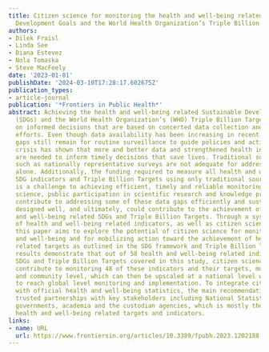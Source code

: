 ```yaml
---
title: Citizen science for monitoring the health and well-being related Sustainable
  Development Goals and the World Health Organization’s Triple Billion Targets
authors:
- Dilek Fraisl
- Linda See
- Diana Estevez
- Nola Tomaska
- Steve MacFeely
date: '2023-01-01'
publishDate: '2024-03-10T17:28:17.602675Z'
publication_types:
- article-journal
publication: '*Frontiers in Public Health*'
abstract: Achieving the health and well-being related Sustainable Development Goals
  (SDGs) and the World Health Organization’s (WHO) Triple Billion Targets depends
  on informed decisions that are based on concerted data collection and monitoring
  efforts. Even though data availability has been increasing in recent years, significant
  gaps still remain for routine surveillance to guide policies and actions. The COVID-19
  crisis has shown that more and better data and strengthened health information systems
  are needed to inform timely decisions that save lives. Traditional sources of data
  such as nationally representative surveys are not adequate for addressing this challenge
  alone. Additionally, the funding required to measure all health and well-being related
  SDG indicators and Triple Billion Targets using only traditional sources of data
  is a challenge to achieving efficient, timely and reliable monitoring systems. Citizen
  science, public participation in scientific research and knowledge production, can
  contribute to addressing some of these data gaps efficiently and sustainably when
  designed well, and ultimately, could contribute to the achievement of the health
  and well-being related SDGs and Triple Billion Targets. Through a systematic review
  of health and well-being related indicators, as well as citizen science initiatives,
  this paper aims to explore the potential of citizen science for monitoring health
  and well-being and for mobilizing action toward the achievement of health and well-being
  related targets as outlined in the SDG framework and Triple Billion Targets. The
  results demonstrate that out of 58 health and well-being related indicators of the
  SDGs and Triple Billion Targets covered in this study, citizen science could potentially
  contribute to monitoring 48 of these indicators and their targets, mostly at a local
  and community level, which can then be upscaled at a national level with the projection
  to reach global level monitoring and implementation. To integrate citizen science
  with official health and well-being statistics, the main recommendation is to build
  trusted partnerships with key stakeholders including National Statistical Offices,
  governments, academia and the custodian agencies, which is mostly the WHO for these
  health and well-being related targets and indicators.
links:
- name: URL
  url: https://www.frontiersin.org/articles/10.3389/fpubh.2023.1202188
---
```

